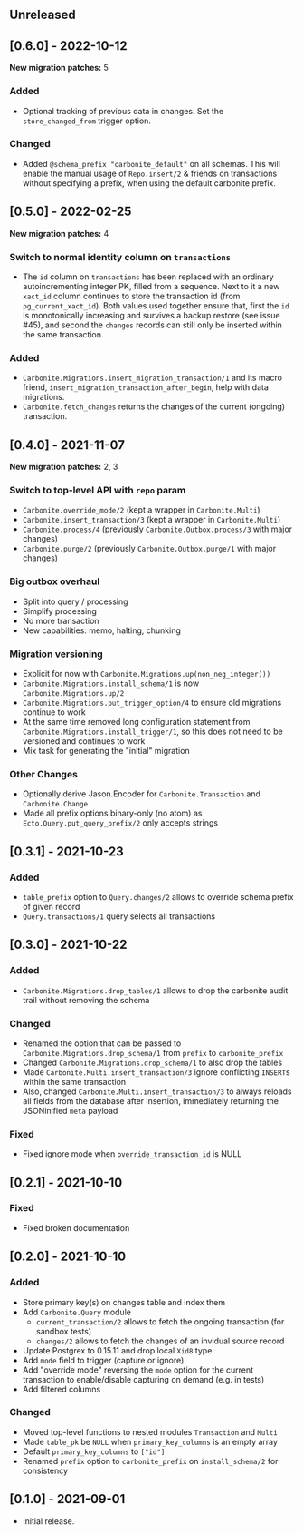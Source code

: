 ## Unreleased

## [0.6.0] - 2022-10-12

**New migration patches:** 5

### Added

* Optional tracking of previous data in changes. Set the `store_changed_from` trigger option.

### Changed 

* Added `@schema_prefix "carbonite_default"` on all schemas. This will enable the manual usage of `Repo.insert/2` & friends on transactions without specifying a prefix, when using the default carbonite prefix.

## [0.5.0] - 2022-02-25

**New migration patches:** 4

### Switch to normal identity column on `transactions`

* The `id` column on `transactions` has been replaced with an ordinary autoincrementing integer PK, filled from a sequence. Next to it a new `xact_id` column continues to store the transaction id (from `pg_current_xact_id`). Both values used together ensure that, first the `id` is monotonically increasing and survives a backup restore (see issue #45), and second the `changes` records can still only be inserted within the same transaction.

### Added

* `Carbonite.Migrations.insert_migration_transaction/1` and its macro friend, `insert_migration_transaction_after_begin`, help with data migrations.
* `Carbonite.fetch_changes` returns the changes of the current (ongoing) transaction.

## [0.4.0] - 2021-11-07

**New migration patches:** 2, 3

### Switch to top-level API with `repo` param

* `Carbonite.override_mode/2` (kept a wrapper in `Carbonite.Multi`)
* `Carbonite.insert_transaction/3` (kept a wrapper in `Carbonite.Multi`)
* `Carbonite.process/4` (previously `Carbonite.Outbox.process/3` with major changes)
* `Carbonite.purge/2` (previously `Carbonite.Outbox.purge/1` with major changes)

### Big outbox overhaul

* Split into query / processing
* Simplify processing
* No more transaction
* New capabilities: memo, halting, chunking

### Migration versioning

* Explicit for now with `Carbonite.Migrations.up(non_neg_integer())`
* `Carbonite.Migrations.install_schema/1` is now `Carbonite.Migrations.up/2`
* `Carbonite.Migrations.put_trigger_option/4` to ensure old migrations continue to work
* At the same time removed long configuration statement from `Carbonite.Migrations.install_trigger/1`, so this does not need to be versioned and continues to work
* Mix task for generating the "initial" migration

### Other Changes

* Optionally derive Jason.Encoder for `Carbonite.Transaction` and `Carbonite.Change`
* Made all prefix options binary-only (no atom) as `Ecto.Query.put_query_prefix/2` only accepts strings

## [0.3.1] - 2021-10-23

### Added

* `table_prefix` option to `Query.changes/2` allows to override schema prefix of given record
* `Query.transactions/1` query selects all transactions

## [0.3.0] - 2021-10-22

### Added

* `Carbonite.Migrations.drop_tables/1` allows to drop the carbonite audit trail without removing the schema

### Changed

* Renamed the option that can be passed to `Carbonite.Migrations.drop_schema/1` from `prefix` to `carbonite_prefix`
* Changed `Carbonite.Migrations.drop_schema/1` to also drop the tables
* Made `Carbonite.Multi.insert_transaction/3` ignore conflicting `INSERT`s within the same transaction
* Also, changed `Carbonite.Multi.insert_transaction/3` to always reloads all fields from the database after insertion, immediately returning the JSONinified `meta` payload

### Fixed

* Fixed ignore mode when `override_transaction_id` is NULL

## [0.2.1] - 2021-10-10

### Fixed

* Fixed broken documentation

## [0.2.0] - 2021-10-10

### Added

* Store primary key(s) on changes table and index them
* Add `Carbonite.Query` module
  - `current_transaction/2` allows to fetch the ongoing transaction (for sandbox tests)
  - `changes/2` allows to fetch the changes of an invidual source record
* Update Postgrex to 0.15.11 and drop local `Xid8` type
* Add `mode` field to trigger (capture or ignore)
* Add "override mode" reversing the `mode` option for the current transaction to enable/disable capturing on demand (e.g. in tests)
* Add filtered columns

### Changed

* Moved top-level functions to nested modules `Transaction` and `Multi`
* Made `table_pk` be `NULL` when `primary_key_columns` is an empty array
* Default `primary_key_columns` to `["id"]`
* Renamed `prefix` option to `carbonite_prefix` on `install_schema/2` for consistency

## [0.1.0] - 2021-09-01

* Initial release.
